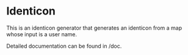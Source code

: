 # Identicon

This is an identicon generator that generates an identicon
from a map whose input is a user name.

Detailed documentation can be found in /doc.